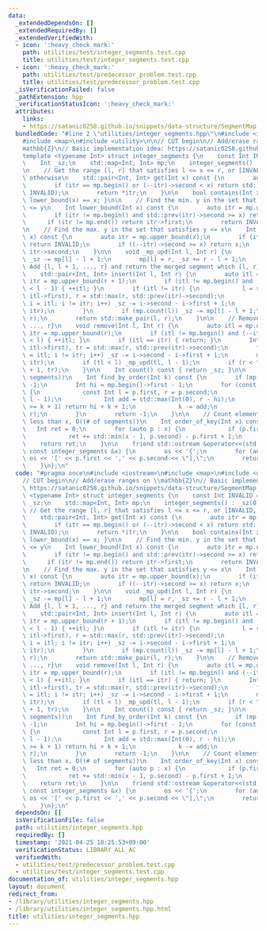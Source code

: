 ```yaml
---
data:
  _extendedDependsOn: []
  _extendedRequiredBy: []
  _extendedVerifiedWith:
  - icon: ':heavy_check_mark:'
    path: utilities/test/integer_segments.test.cpp
    title: utilities/test/integer_segments.test.cpp
  - icon: ':heavy_check_mark:'
    path: utilities/test/predecessor_problem.test.cpp
    title: utilities/test/predecessor_problem.test.cpp
  _isVerificationFailed: false
  _pathExtension: hpp
  _verificationStatusIcon: ':heavy_check_mark:'
  attributes:
    links:
    - https://satanic0258.github.io/snippets/data-structure/SegmentMap.html
  bundledCode: "#line 2 \"utilities/integer_segments.hpp\"\n#include <iostream>\n\
    #include <map>\n#include <utility>\n\n// CUT begin\n// Add/erase ranges on \\\
    mathbb{Z}\n// Basic implementation idea: https://satanic0258.github.io/snippets/data-structure/SegmentMap.html\n\
    template <typename Int> struct integer_segments {\n    const Int INVALID = -1;\n\
    \    Int _sz;\n    std::map<Int, Int> mp;\n    integer_segments() : _sz(0) {}\n\
    \n    // Get the range [l, r] that satisfies l <= x <= r, or [INVALID, INVALID]\
    \ otherwise\n    std::pair<Int, Int> get(Int x) const {\n        auto itr = mp.upper_bound(x);\n\
    \        if (itr == mp.begin() or (--itr)->second < x) return std::make_pair(INVALID,\
    \ INVALID);\n        return *itr;\n    }\n\n    bool contains(Int x) const { return\
    \ lower_bound(x) == x; }\n\n    // Find the min. y in the set that satisfies x\
    \ <= y\n    Int lower_bound(Int x) const {\n        auto itr = mp.upper_bound(x);\n\
    \        if (itr != mp.begin() and std::prev(itr)->second >= x) return x;\n  \
    \      if (itr != mp.end()) return itr->first;\n        return INVALID;\n    }\n\
    \n    // Find the max. y in the set that satisfies y <= x\n    Int inv_lower_bound(Int\
    \ x) const {\n        auto itr = mp.upper_bound(x);\n        if (itr == mp.begin())\
    \ return INVALID;\n        if ((--itr)->second >= x) return x;\n        return\
    \ itr->second;\n    }\n\n    void _mp_upd(Int l, Int r) {\n        if (mp.count(l))\
    \ _sz -= mp[l] - l + 1;\n        mp[l] = r, _sz += r - l + 1;\n    }\n\n    //\
    \ Add {l, l + 1, ..., r} and return the merged segment which [l, r] belongs to\n\
    \    std::pair<Int, Int> insert(Int l, Int r) {\n        auto itl = mp.upper_bound(l),\
    \ itr = mp.upper_bound(r + 1);\n        if (itl != mp.begin() and (--itl)->second\
    \ < l - 1) { ++itl; }\n        if (itl != itr) {\n            l = std::min(l,\
    \ itl->first), r = std::max(r, std::prev(itr)->second);\n            for (auto\
    \ i = itl; i != itr; i++) _sz -= i->second - i->first + 1;\n            mp.erase(itl,\
    \ itr);\n        }\n        if (mp.count(l)) _sz -= mp[l] - l + 1;\n        _mp_upd(l,\
    \ r);\n        return std::make_pair(l, r);\n    }\n\n    // Remove {l, l + 1,\
    \ ..., r}\n    void remove(Int l, Int r) {\n        auto itl = mp.upper_bound(l),\
    \ itr = mp.upper_bound(r);\n        if (itl != mp.begin() and (--itl)->second\
    \ < l) { ++itl; }\n        if (itl == itr) { return; }\n        Int tl = std::min(l,\
    \ itl->first), tr = std::max(r, std::prev(itr)->second);\n        for (auto i\
    \ = itl; i != itr; i++) _sz -= i->second - i->first + 1;\n        mp.erase(itl,\
    \ itr);\n        if (tl < l) _mp_upd(tl, l - 1);\n        if (r < tr) _mp_upd(r\
    \ + 1, tr);\n    }\n\n    Int count() const { return _sz; }\n\n    // O((# of\
    \ segments))\n    Int find_by_order(Int k) const {\n        if (mp.empty()) return\
    \ -1;\n        Int hi = mp.begin()->first - 1;\n        for (const auto &p : mp)\
    \ {\n            const Int l = p.first, r = p.second;\n            hi = std::max(hi,\
    \ l - 1);\n            Int add = std::max(Int(0), r - hi);\n            if (add\
    \ >= k + 1) return hi + k + 1;\n            k -= add;\n            hi = std::max(hi,\
    \ r);\n        }\n        return -1;\n    }\n\n    // Count elements strictly\
    \ less than x, O((# of segments))\n    Int order_of_key(Int x) const {\n     \
    \   Int ret = 0;\n        for (auto p : x) {\n            if (p.first >= x) break;\n\
    \            ret += std::min(x - 1, p.second) - p.first + 1;\n        }\n    \
    \    return ret;\n    }\n\n    friend std::ostream &operator<<(std::ostream &os,\
    \ const integer_segments &x) {\n        os << '{';\n        for (auto &&p : x.mp)\
    \ os << '[' << p.first << ',' << p.second << \"],\";\n        return os << '}';\n\
    \    }\n};\n"
  code: "#pragma once\n#include <iostream>\n#include <map>\n#include <utility>\n\n\
    // CUT begin\n// Add/erase ranges on \\mathbb{Z}\n// Basic implementation idea:\
    \ https://satanic0258.github.io/snippets/data-structure/SegmentMap.html\ntemplate\
    \ <typename Int> struct integer_segments {\n    const Int INVALID = -1;\n    Int\
    \ _sz;\n    std::map<Int, Int> mp;\n    integer_segments() : _sz(0) {}\n\n   \
    \ // Get the range [l, r] that satisfies l <= x <= r, or [INVALID, INVALID] otherwise\n\
    \    std::pair<Int, Int> get(Int x) const {\n        auto itr = mp.upper_bound(x);\n\
    \        if (itr == mp.begin() or (--itr)->second < x) return std::make_pair(INVALID,\
    \ INVALID);\n        return *itr;\n    }\n\n    bool contains(Int x) const { return\
    \ lower_bound(x) == x; }\n\n    // Find the min. y in the set that satisfies x\
    \ <= y\n    Int lower_bound(Int x) const {\n        auto itr = mp.upper_bound(x);\n\
    \        if (itr != mp.begin() and std::prev(itr)->second >= x) return x;\n  \
    \      if (itr != mp.end()) return itr->first;\n        return INVALID;\n    }\n\
    \n    // Find the max. y in the set that satisfies y <= x\n    Int inv_lower_bound(Int\
    \ x) const {\n        auto itr = mp.upper_bound(x);\n        if (itr == mp.begin())\
    \ return INVALID;\n        if ((--itr)->second >= x) return x;\n        return\
    \ itr->second;\n    }\n\n    void _mp_upd(Int l, Int r) {\n        if (mp.count(l))\
    \ _sz -= mp[l] - l + 1;\n        mp[l] = r, _sz += r - l + 1;\n    }\n\n    //\
    \ Add {l, l + 1, ..., r} and return the merged segment which [l, r] belongs to\n\
    \    std::pair<Int, Int> insert(Int l, Int r) {\n        auto itl = mp.upper_bound(l),\
    \ itr = mp.upper_bound(r + 1);\n        if (itl != mp.begin() and (--itl)->second\
    \ < l - 1) { ++itl; }\n        if (itl != itr) {\n            l = std::min(l,\
    \ itl->first), r = std::max(r, std::prev(itr)->second);\n            for (auto\
    \ i = itl; i != itr; i++) _sz -= i->second - i->first + 1;\n            mp.erase(itl,\
    \ itr);\n        }\n        if (mp.count(l)) _sz -= mp[l] - l + 1;\n        _mp_upd(l,\
    \ r);\n        return std::make_pair(l, r);\n    }\n\n    // Remove {l, l + 1,\
    \ ..., r}\n    void remove(Int l, Int r) {\n        auto itl = mp.upper_bound(l),\
    \ itr = mp.upper_bound(r);\n        if (itl != mp.begin() and (--itl)->second\
    \ < l) { ++itl; }\n        if (itl == itr) { return; }\n        Int tl = std::min(l,\
    \ itl->first), tr = std::max(r, std::prev(itr)->second);\n        for (auto i\
    \ = itl; i != itr; i++) _sz -= i->second - i->first + 1;\n        mp.erase(itl,\
    \ itr);\n        if (tl < l) _mp_upd(tl, l - 1);\n        if (r < tr) _mp_upd(r\
    \ + 1, tr);\n    }\n\n    Int count() const { return _sz; }\n\n    // O((# of\
    \ segments))\n    Int find_by_order(Int k) const {\n        if (mp.empty()) return\
    \ -1;\n        Int hi = mp.begin()->first - 1;\n        for (const auto &p : mp)\
    \ {\n            const Int l = p.first, r = p.second;\n            hi = std::max(hi,\
    \ l - 1);\n            Int add = std::max(Int(0), r - hi);\n            if (add\
    \ >= k + 1) return hi + k + 1;\n            k -= add;\n            hi = std::max(hi,\
    \ r);\n        }\n        return -1;\n    }\n\n    // Count elements strictly\
    \ less than x, O((# of segments))\n    Int order_of_key(Int x) const {\n     \
    \   Int ret = 0;\n        for (auto p : x) {\n            if (p.first >= x) break;\n\
    \            ret += std::min(x - 1, p.second) - p.first + 1;\n        }\n    \
    \    return ret;\n    }\n\n    friend std::ostream &operator<<(std::ostream &os,\
    \ const integer_segments &x) {\n        os << '{';\n        for (auto &&p : x.mp)\
    \ os << '[' << p.first << ',' << p.second << \"],\";\n        return os << '}';\n\
    \    }\n};\n"
  dependsOn: []
  isVerificationFile: false
  path: utilities/integer_segments.hpp
  requiredBy: []
  timestamp: '2021-04-25 18:25:53+09:00'
  verificationStatus: LIBRARY_ALL_AC
  verifiedWith:
  - utilities/test/predecessor_problem.test.cpp
  - utilities/test/integer_segments.test.cpp
documentation_of: utilities/integer_segments.hpp
layout: document
redirect_from:
- /library/utilities/integer_segments.hpp
- /library/utilities/integer_segments.hpp.html
title: utilities/integer_segments.hpp
---
```

